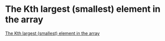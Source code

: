 # The Kth largest (smallest) element in the array
[The Kth largest (smallest) element in the array](https://aiwithcloud.com/2022/09/16/the_kth_largest_smallest_element_in_the_array/)